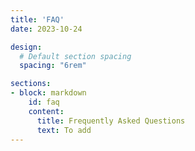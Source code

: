 ```yaml
---
title: 'FAQ'
date: 2023-10-24

design:
  # Default section spacing
  spacing: "6rem"

sections:
- block: markdown
    id: faq
    content:
      title: Frequently Asked Questions
      text: To add
---
```


